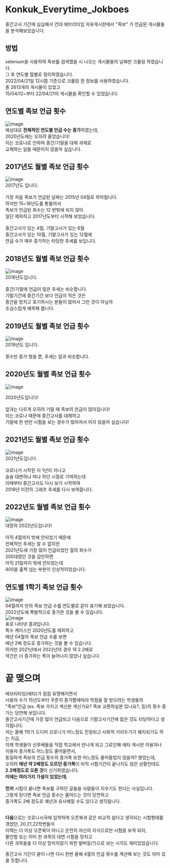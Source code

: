 # Konkuk_Everytime_Jokboes
중간고사 기간에 심심해서 건대 에브리타임 자유게시판에서 "족보" 가 언급된 게시물들을 분석해보았습니다.
## 방법
selenium을 사용하여 족보를 검색했을 시 나오는 게시물들의 날짜만 크롤링 하였습니다.</br>
그 후 연도별 월별로 정리하였습니다.</br>
2022/04/21일 12시쯤 기준으로 크롤링 한 정보를 사용하였습니다.</br>
총 2613개의 게시물이 있었고</br>
15/04/12~부터 22/04/21의 게시물을 확인할 수 있었습니다.</br>


## 연도별 족보 언급 횟수
![image](https://user-images.githubusercontent.com/65278309/164468178-8e3c7419-ac6b-428a-b1c7-57a2c7b86d54.png)</br>
예상대로 **전체적인 연도별 언급 수는 증가**하였는데,</br>
2020년도에는 오히려 줄었습니다!</br>
이는 코로나로 인하여 중간/기말을 대체 과제로</br>
교체하는 일들 때문이지 않을까 싶습니다.</br>

## 2017년도 월별 족보 언급 횟수
![image](https://user-images.githubusercontent.com/65278309/164468377-70ea17e2-030e-4256-9cbf-42e078093006.png)</br>
2017년도 입니다.</br></br>
가장 처음 족보가 언급된 날짜는 2015년 04월로 파악됩니다.</br>
하지만 15~16년도를 통틀어서</br>
족보가 언급된 회수는 12 번밖에 되지 않아</br>
일단 제외하고 2017년도부터 시작해 보았습니다.</br></br>
중간고사가 있는 4월, 기말고사가 있는 6월</br>
중간고사가 있는 10월, 기말고사가 있는 12월에</br>
언급 수가 매우 증가하는 타당한 추세를 보입니다.</br>

## 2018년도 월별 족보 언급 횟수
![image](https://user-images.githubusercontent.com/65278309/164468481-c1093315-39e2-4610-9b3c-9361d1324294.png)</br>
2018년도입니다.</br></br>
중간/기말에 언급이 많은 추세는 비슷합니다.</br>
기말기간에 중간기간 보다 언급이 적은 것은</br>
중간을 망치고 포기하시는 분들이 많아서 그런 것이 아닐까</br>
조심스럽게 예측해 봅니다.</br>


## 2019년도 월별 족보 언급 횟수
![image](https://user-images.githubusercontent.com/65278309/164468655-adca41dd-0c03-4d7d-844d-1a1ab6fc4ab0.png)</br>
2019년도 입니다.</br></br>
횟수만 증가 했을 뿐, 추세는 앞과 비슷합니다.</br>

## 2020년도 월별 족보 언급 횟수
![image](https://user-images.githubusercontent.com/65278309/164468701-b1db1c38-44da-49ec-89d7-b5a76764b654.png)</br>

2020년도입니다!</br></br>
앞과는 다르게 오히려 기말 때 족보의 언급이 많아집니다!</br>
이는 코로나 때문에 중간고사를 대체하고</br>
기말에 한 번만 시험을 보는 경우가 많아져서 이지 않을까 싶습니다!</br>

## 2021년도 월별 족보 언급 횟수
![image](https://user-images.githubusercontent.com/65278309/164468739-51eb63b0-a20e-460b-9ade-8e8d794dad13.png)</br>
2021년도입니다.</br></br>
코로나가 시작된 지 1년이 지나고</br>
슬슬 대면하냐 마냐 하던 시절로 기억하는데</br>
이때부터 중간고사도 다시 보기 시작하여</br>
2019년 이전의 그래프 추세를 다시 보여줍니다.</br>

## 2022년도 월별 족보 언급 횟수
![image](https://user-images.githubusercontent.com/65278309/164468858-1e32b88b-b6fc-43de-bc65-775804d0b0f7.png)</br>
대망의 2022년도입니다!</br></br>
아직 4월까지 밖에 안되었기 때문에</br>
전체적인 추세는 알 수 없지만</br>
2021년도에 가장 많이 언급되었던 월의 회수가</br>
200대였던 것을 감안하면</br>
아직 21일까지 밖에 안되었는데</br>
400을 훌쩍 넘는 부분이 인상적이었습니다.</br>

## 연도별 1학기 족보 언급 횟수
![image](https://user-images.githubusercontent.com/65278309/164469002-c9c30200-1f88-4f60-8ff8-658a74024c17.png)</br>
04월까지 만의 족보 언급 수를 연도별로 같이 표기해 보았습니다.</br>
2022년도에 폭발적으로 증가한 것을 볼 수 있습니다.</br>
![image](https://user-images.githubusercontent.com/65278309/164469074-006d8ea3-0862-4670-bc22-21cc189c985f.png)</br>
표로 나타낸 결과입니다.</br>
특수 케이스인 2020년도를 제외하고</br>
매년 04월의 족보 언급 수를 보면</br>
매년 2배 정도로 증가하는 것을 볼 수 있습니다.</br>
하지만 2021년에서 2022년의 경우 약 2.2배로</br>
약간은 더 증가하는 폭이 늘어나지 않았나 싶습니다.</br>


# 끝 맺으며
에브리타임(에타)가 점점 유명해지면서</br>
사용자 수가 15년도부터 꾸준히 증가함에따라 학점을 잘 받으려는 학생들의 </br>
"족보"언급 (ex. 족보 가지고 계신분 계신가요? 족보 교환하실분 있나요?, 등)의 횟수 증가는 당연해 보입니다.</br>
중간고사기간에 가장 많이 언급되고 다음으로 기말고사기간에 많은 것도 타당하다고 생각됩니다.</br>
저는 올해 1학기 드디어 코로나가 어느정도 진정되고 사회적 거리두기가 폐지되기도 하는 지금,</br>
이제 학생들이 선후배들을 직접 학교에서 만나게 되고 그로인해 에타 게시판 이용자나 이용자 증가폭도 어느정도 줄어들면서,</br>
동일하게 족보의 언급 횟수의 증가폭 또한 어느정도 줄어들었지 않을까? 했었는데,</br>
오히려 **매년 약 2배정도 오르던 증가폭**이 아직 시험기간이 끝나지도 않은 상황인데도 **2.2배정도로 오른 것**이 신기하였습니다.</br>
**이에는 여러가지 가설이 있었는데**,</br></br>
**먼저** 시험이 끝나면 족보를 구하던 글들을 사람들이 지우기도 한다는 사실입니다.</br>
그렇게 된다면 족보 언급 횟수는 줄어드는 것이 당연하고</br>
증가폭도 2배 정도로 예년과 유사해질 수도 있다고 생각됩니다.</br></br>

**다음**으로는 코로나시국에 입학하여 오픈북과 같은 비교적 쉽다고 생각되는 시험형태를 겪었던, 20,21,22학번들이</br>
이제는 더 이상 오픈북이 아니고 온전히 자신의 지식으로만 시험을 보게 되자,</br>
불안함 또는 이미 한 과목의 대면 시험을 망치고 </br>
다른 과목들을 더 이상 망치지않기 위한 발버둥(?)으로 보는 시각도 재미있었습니다.


중간고사 기간이 끝이 나면 다시 한번 올해 4월의 언급 횟수를 계산해 보는 것도 의미 있을 듯합니다.










